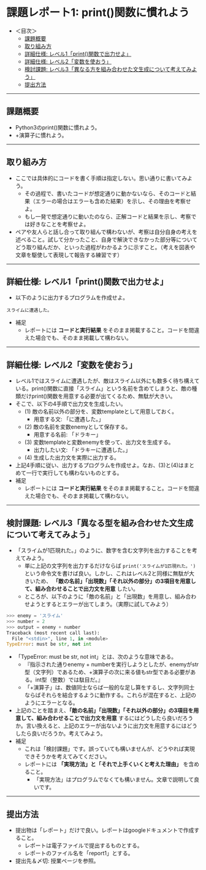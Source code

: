# 課題レポート1: print()関数に慣れよう

- ＜目次＞
  - <a href="#abst">課題概要</a>
  - <a href="#howto">取り組み方</a>
  - <a href="#level1">詳細仕様: レベル1「print()関数で出力せよ」</a>
  - <a href="#level2">詳細仕様: レベル2「変数を使おう」</a>
  - <a href="#level3">検討課題: レベル3「異なる方を組み合わせた文生成について考えてみよう」</a>
  - <a href="#upload">提出方法</a>

<hr>

## <a name="abst">課題概要</a>
- Python3のprint()関数に慣れよう。
- +演算子に慣れよう。

<hr>

## <a name="howto">取り組み方</a>
- ここでは具体的にコードを書く手順は指定しない。思い通りに書いてみよう。
  - その過程で、書いたコードが想定通りに動かないなら、そのコードと結果（エラーの場合はエラーも含めた結果）を示し、その理由を考察せよ。
  - もし一発で想定通りに動いたのなら、正解コードと結果を示し、考察では好きなことを考察せよ。
- ペアや友人らと話し合って取り組んで構わないが、考察は自分自身の考えを述べること。試して分かったこと、自身で解決できなかった部分等についてどう取り組んだか、といった過程がわかるように示すこと。（考えを図表や文章を駆使して表現して報告する練習です）

<hr>

## <a name="level1">詳細仕様: レベル1「print()関数で出力せよ」</a>
- 以下のように出力するプログラムを作成せよ。

```
スライムに遭遇した。
```

- 補足
  - レポートには **コードと実行結果** をそのまま掲載すること。コードを間違えた場合でも、そのまま掲載して構わない。

<hr>

## <a name="level2">詳細仕様: レベル2「変数を使おう」</a>
- レベル1ではスライムに遭遇したが、敵はスライム以外にも数多く待ち構えている。print()関数に直接「スライム」という名前を含めてしまうと、敵の種類だけprint()関数を用意する必要が出てくるため、無駄が大きい。
- そこで、以下の4手順で出力文を生成したい。
  - (1) 敵の名前以外の部分を、変数templateとして用意しておく。
    - 用意する文: 「に遭遇した。」
  - (2) 敵の名前を変数enemyとして保存する。
    - 用意する名前: 「ドラキー」
  - (3) 変数templateと変数enemyを使って、出力文を生成する。
    - 出力したい文: 「ドラキーに遭遇した。」
  - (4) 生成した出力文を実際に出力する。
- 上記4手順に従い、出力するプログラムを作成せよ。なお、(3)と(4)はまとめて一行で実行しても構わないものとする。
- 補足
  - レポートには **コードと実行結果** をそのまま掲載すること。コードを間違えた場合でも、そのまま掲載して構わない。

<hr>

## <a name="level3">検討課題: レベル3「異なる型を組み合わせた文生成について考えてみよう」</a>
- 「スライムが1匹現れた。」のように、数字を含む文字列を出力することを考えてみよう。
  - 単に上記の文字列を出力するだけならば ``print('スライムが1匹現れた。')`` という命令文を書けば良い。しかし、これはレベル2と同様に無駄が大きいため、 **「敵の名前」「出現数」「それ以外の部分」の3項目を用意して、組み合わせることで出力文を用意** したい。
  - ところが、以下のように「敵の名前」と「出現数」を用意し、組み合わせようとするとエラーが出てしまう。（実際に試してみよう）
```python
>>> enemy = 'スライム'
>>> number = 2
>>> output = enemy + number
Traceback (most recent call last):
  File "<stdin>", line 1, in <module>
TypeError: must be str, not int
```
  - 「TypeError: must be str, not int」とは、次のような意味である。
    - 『指示された通りenemy + numberを実行しようとしたが、enemyがstr型（文字列）であるため、+演算子の次に来る値もstr型である必要がある。int型（整数）では駄目だ。』
    - 「+演算子」は、数値同士ならば一般的な足し算をするし、文字列同士ならばそれらを結合するように動作する。これらが混在すると、上記のようにエラーとなる。
  - 上記のことを踏まえ、**「敵の名前」「出現数」「それ以外の部分」の3項目を用意して、組み合わせることで出力文を用意** するにはどうしたら良いだろうか。言い換えると、上記のエラーが出ないように出力文を用意するにはどうしたら良いだろうか。考えてみよう。
- 補足
  - これは「検討課題」です。誤っていても構いませんが、どうやれば実現できそうかを考えてみてください。
  - レポートには **「実現方法」と「それで上手くいくと考えた理由」** を含めること。
    - 「実現方法」はプログラムでなくても構いません。文章で説明して良いです。

<hr>

## <a name="upload">提出方法</a>
- 提出物は「レポート」だけで良い。レポートはgoogleドキュメントで作成すること。
  - レポートは電子ファイルで提出するものとする。
  - レポートのファイル名を「report1」とする。
- 提出先＆〆切: 授業ページを参照。
